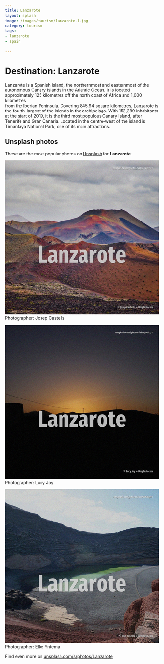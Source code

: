 ```yaml
---
title: Lanzarote
layout: splash
image: /images/tourism/lanzarote.1.jpg
category: tourism
tags:
- lanzarote
- spain

---
```

# Destination: Lanzarote

Lanzarote  is a Spanish island, the northernmost and easternmost of the autonomous Canary Islands 
in the Atlantic Ocean.
It is located approximately 125 kilometres  off the north coast of Africa and 1,000 kilometres  
from the Iberian Peninsula.
Covering 845.94 square kilometres, Lanzarote is the fourth-largest of the islands in the 
archipelago.
With 152,289 inhabitants at the start of 2019, it is the third most populous Canary Island, after 
Tenerife and Gran Canaria.
Located in the centre-west of the island is Timanfaya National Park, one of its main attractions.

 
## Unsplash photos
These are the most popular photos on [Unsplash](https://unsplash.com) for **Lanzarote**.
 
![Lanzarote](/images/tourism/lanzarote.1.jpg)
Photographer:  Josep Castells
 
![Lanzarote](/images/tourism/lanzarote.2.jpg)
Photographer:  Lucy Joy
 
![Lanzarote](/images/tourism/lanzarote.3.jpg)
Photographer:  Elke Yntema
 
Find even more on [unsplash.com/s/photos/Lanzarote](https://unsplash.com/s/photos/Lanzarote)
 
